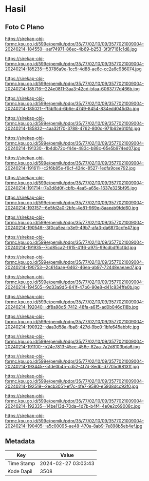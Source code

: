 # Hasil

## Foto C Plano

https://sirekap-obj-formc.kpu.go.id/599e/pemilu/pdpr/35/77/02/10/09/3577021009004-20240214-184550--aef74971-86ec-4b69-b253-3f3f7161c1d8.jpg

https://sirekap-obj-formc.kpu.go.id/599e/pemilu/pdpr/35/77/02/10/09/3577021009004-20240214-185235--53786a9e-1cc5-4d88-ae6c-cc2a6c986074.jpg

https://sirekap-obj-formc.kpu.go.id/599e/pemilu/pdpr/35/77/02/10/09/3577021009004-20240214-185716--224e0811-3aa3-42cd-bfaa-6063777d466b.jpg

https://sirekap-obj-formc.kpu.go.id/599e/pemilu/pdpr/35/77/02/10/09/3577021009004-20240214-185021--ff5bffcd-6b6e-4749-8454-834edd045d3c.jpg

https://sirekap-obj-formc.kpu.go.id/599e/pemilu/pdpr/35/77/02/10/09/3577021009004-20240214-185832--4aa32f70-3788-4762-800c-971b62e610fd.jpg

https://sirekap-obj-formc.kpu.go.id/599e/pemilu/pdpr/35/77/02/10/09/3577021009004-20240214-191330--1b4db72c-f44e-483c-b88c-65e5b974ed07.jpg

https://sirekap-obj-formc.kpu.go.id/599e/pemilu/pdpr/35/77/02/10/09/3577021009004-20240214-191611--c2f6b85e-f6cf-424c-8527-1edfa9cee792.jpg

https://sirekap-obj-formc.kpu.go.id/599e/pemilu/pdpr/35/77/02/10/09/3577021009004-20240214-191714--7a3d8d0f-cbfb-4aa5-a65e-1637e325bf95.jpg

https://sirekap-obj-formc.kpu.go.id/599e/pemilu/pdpr/35/77/02/10/09/3577021009004-20240214-193157--6e5fd2a0-2bfc-4e81-969e-8aaeab9fdd60.jpg

https://sirekap-obj-formc.kpu.go.id/599e/pemilu/pdpr/35/77/02/10/09/3577021009004-20240214-190546--3f0ca5ea-b3e9-49b7-afa3-da6870ccfe47.jpg

https://sirekap-obj-formc.kpu.go.id/599e/pemilu/pdpr/35/77/02/10/09/3577021009004-20240214-191935--7cd85ca2-f615-41f6-a975-99cdbdf6cf4d.jpg

https://sirekap-obj-formc.kpu.go.id/599e/pemilu/pdpr/35/77/02/10/09/3577021009004-20240214-190753--2c614aae-6462-46ea-ab97-72448eaeaed7.jpg

https://sirekap-obj-formc.kpu.go.id/599e/pemilu/pdpr/35/77/02/10/09/3577021009004-20240214-194505--9d33a9d5-841f-47b6-90e8-d41c834ffe0b.jpg

https://sirekap-obj-formc.kpu.go.id/599e/pemilu/pdpr/35/77/02/10/09/3577021009004-20240214-192040--df8a98d5-7412-48fa-a615-ad0b046c118b.jpg

https://sirekap-obj-formc.kpu.go.id/599e/pemilu/pdpr/35/77/02/10/09/3577021009004-20240214-190922--daa3d58a-fba8-427d-9bc0-1bfe645abbfc.jpg

https://sirekap-obj-formc.kpu.go.id/599e/pemilu/pdpr/35/77/02/10/09/3577021009004-20240214-191100--b24e7813-45ce-456e-82aa-7a2d8103bda6.jpg

https://sirekap-obj-formc.kpu.go.id/599e/pemilu/pdpr/35/77/02/10/09/3577021009004-20240214-193445--5fde0b45-cd52-4f7d-8edb-d7705d98131f.jpg

https://sirekap-obj-formc.kpu.go.id/599e/pemilu/pdpr/35/77/02/10/09/3577021009004-20240214-192519--2ecb3051-ef7c-4fe7-9580-e5938dcc93f0.jpg

https://sirekap-obj-formc.kpu.go.id/599e/pemilu/pdpr/35/77/02/10/09/3577021009004-20240214-192335--14be113d-70da-4d7b-b4f4-4e0e2c69008c.jpg

https://sirekap-obj-formc.kpu.go.id/599e/pemilu/pdpr/35/77/02/10/09/3577021009004-20240214-190405--a5c00095-ae48-470a-8ab9-7e898b5eb4ef.jpg


## Metadata

| Key        | Value               |
| ---------- | ------------------- |
| Time Stamp | 2024-02-27 03:03:43 |
| Kode Dapil | 3508                |



